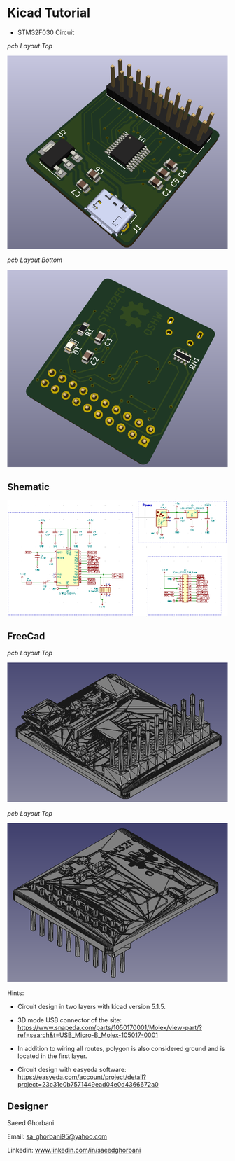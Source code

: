 # Kicad Tutorial
* STM32F030 Circuit

*pcb Layout Top*

![](docs/circuit_Top.png)

*pcb Layout Bottom*

![](docs/circuit_Bottom.png)

## Shematic

![](docs/Shematic.png)

## FreeCad
*pcb Layout Top*


![](docs/Top_Board.png)

*pcb Layout Top*

![](docs/Botom_Board.png)



Hints:
* Circuit design in two layers with kicad version 5.1.5.

* 3D mode USB connector of the site: https://www.snapeda.com/parts/1050170001/Molex/view-part/?ref=search&t=USB_Micro-B_Molex-105017-0001

* In addition to wiring all routes, polygon is also considered ground and is located in the first layer.

* Circuit design with easyeda software: https://easyeda.com/account/project/detail?project=23c31e0b7571449ead04e0d4366672a0


## Designer
Saeed Ghorbani

Email: sa_ghorbani95@yahoo.com

Linkedin: www.linkedin.com/in/saeedghorbani
